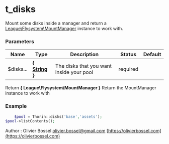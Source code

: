 # t_disks

Mount some disks inside a manager and return a [League\Flysystem\MountManager](https://flysystem.thephpleague.com/docs/advanced/mount-manager/) instance to work with.


### Parameters
Name  |  Type  |  Description  |  Status  |  Default
------------  |  ------------  |  ------------  |  ------------  |  ------------
$disks...  |  **{ [String](http://php.net/manual/en/language.types.string.php) }**  |  The disks that you want inside your pool  |  required  |

Return **{ League\Flysystem\MountManager }** Return the MountManager instance to work with

### Example
```php
	$pool = Thorin::disks('base','assets');
$pool->listContents();
```
Author : Olivier Bossel [olivier.bossel@gmail.com](mailto:olivier.bossel@gmail.com) [https://olivierbossel.com](https://olivierbossel.com)